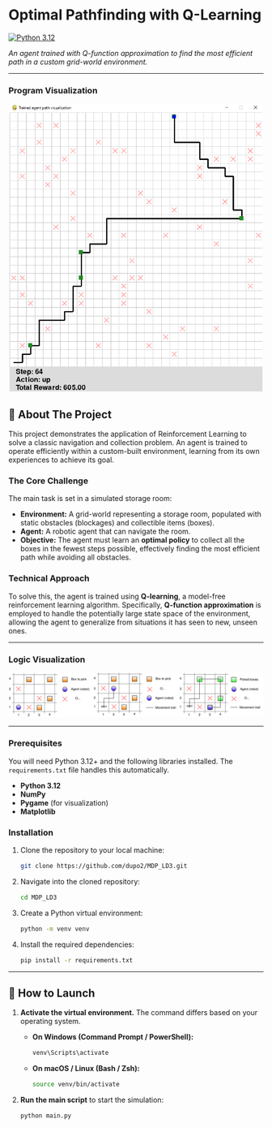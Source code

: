 # Optimal Pathfinding with Q-Learning

[![Python 3.12](https://img.shields.io/badge/Python-3.12-blue.svg)](https://www.python.org/downloads/release/python-3120/)

*An agent trained with Q-function approximation to find the most efficient path in a custom grid-world environment.*

---

### Program Visualization

<p align="center">
  <img src="img/Program%20visualization.png" alt="Screenshot of the program running, showing the agent in the grid-world environment." width="500">
</p>

## 🚀 About The Project

This project demonstrates the application of Reinforcement Learning to solve a classic navigation and collection problem. An agent is trained to operate efficiently within a custom-built environment, learning from its own experiences to achieve its goal.

### The Core Challenge

The main task is set in a simulated storage room:

*   **Environment:** A grid-world representing a storage room, populated with static obstacles (blockages) and collectible items (boxes).
*   **Agent:** A robotic agent that can navigate the room.
*   **Objective:** The agent must learn an **optimal policy** to collect all the boxes in the fewest steps possible, effectively finding the most efficient path while avoiding all obstacles.

### Technical Approach

To solve this, the agent is trained using **Q-learning**, a model-free reinforcement learning algorithm. Specifically, **Q-function approximation** is employed to handle the potentially large state space of the environment, allowing the agent to generalize from situations it has seen to new, unseen ones.

---

### Logic Visualization

<p align="center">
  <img src="img/Visualization%20diagram.svg" alt="Diagram of the Q-learning logic and agent-environment interaction loop.">
</p>

---

### Prerequisites

You will need Python 3.12+ and the following libraries installed. The `requirements.txt` file handles this automatically.

*   **Python 3.12**
*   **NumPy**
*   **Pygame** (for visualization)
*   **Matplotlib**

### Installation

1.  Clone the repository to your local machine:
    ```sh
    git clone https://github.com/dupo2/MDP_LD3.git
    ```
2.  Navigate into the cloned repository:
    ```sh
    cd MDP_LD3
    ```
3.  Create a Python virtual environment:
    ```sh
    python -m venv venv
    ```
4.  Install the required dependencies:
    ```sh
    pip install -r requirements.txt
    ```

---

## 💨 How to Launch

1.  **Activate the virtual environment.** The command differs based on your operating system.

    *   **On Windows (Command Prompt / PowerShell):**
        ```powershell
        venv\Scripts\activate
        ```
    *   **On macOS / Linux (Bash / Zsh):**
        ```sh
        source venv/bin/activate
        ```

2.  **Run the main script** to start the simulation:
    ```sh
    python main.py
    ```

